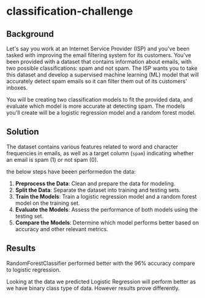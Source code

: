 # classification-challenge
## Background
Let's say you work at an Internet Service Provider (ISP) and you've been tasked with improving the email filtering system for its customers. You've been provided with a dataset that contains information about emails, with two possible classifications: spam and not spam. The ISP wants you to take this dataset and develop a supervised machine learning (ML) model that will accurately detect spam emails so it can filter them out of its customers' inboxes.

You will be creating two classification models to fit the provided data, and evaluate which model is more accurate at detecting spam. The models you'll create will be a logistic regression model and a random forest model.

## Solution 

The dataset contains various features related to word and character frequencies in emails, as well as a target column (`spam`) indicating whether an email is spam (1) or not spam (0).

the below steps have beeen performedon the data:

1. **Preprocess the Data**: Clean and prepare the data for modeling.
2. **Split the Data**: Separate the dataset into training and testing sets.
3. **Train the Models**: Train a logistic regression model and a random forest model on the training set.
4. **Evaluate the Models**: Assess the performance of both models using the testing set.
5. **Compare the Models**: Determine which model performs better based on accuracy and other relevant metrics.

## Results 

RandomForestClassifier performed better with the 96% accuracy compare to logistic regression.

Looking at the data we predicted Logistic Regression will perform better as we have binary class type of data.
However results prove differently.
